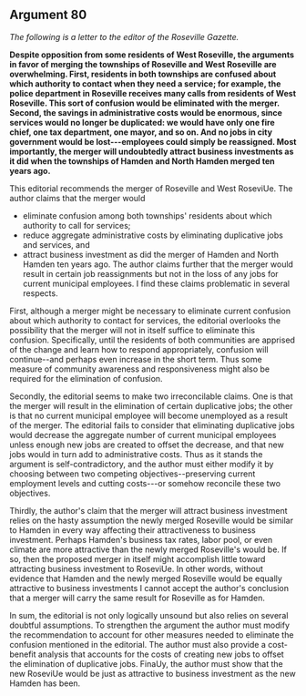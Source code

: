 
Argument 80
---------------------------

*The following is a letter to the editor of the Roseville Gazette.*

**Despite opposition from some residents of West Roseville, the arguments in favor of merging
the townships of Roseville and West Roseville are overwhelming. First, residents in both
townships are confused about which authority to contact when they need a service; for
example, the police department in Roseville receives many calls from residents of West
Roseville. This sort of confusion would be eliminated with the merger. Second, the savings in
administrative costs would be enormous, since services would no longer be duplicated: we
would have only one fire chief, one tax department, one mayor, and so on. And no jobs in city
government would be lost---employees could simply be reassigned. Most importantly, the
merger will undoubtedly attract business investments as it did when the townships of Hamden
and North Hamden merged ten years ago.**


This editorial recommends the merger of Roseville and West RoseviUe. The author claims
that the merger would
* eliminate confusion among both townships' residents about which
authority to call for services;
* reduce aggregate administrative costs by eliminating
duplicative jobs and services, and
* attract business investment as did the merger of
Hamden and North Hamden ten years ago. The author claims further that the merger would
result in certain job reassignments but not in the loss of any jobs for current municipal
employees. I find these claims problematic in several respects.

First, although a merger might be necessary to eliminate current confusion about which
authority to contact for services, the editorial overlooks the possibility that the merger will not in
itself suffice to eliminate this confusion. Specifically, until the residents of both communities are
apprised of the change and learn how to respond appropriately, confusion will continue--and
perhaps even increase in the short term. Thus some measure of community awareness and
responsiveness might also be required for the elimination of confusion.

Secondly, the editorial seems to make two irreconcilable claims. One is that the merger will
result in the elimination of certain duplicative jobs; the other is that no current municipal
employee will become unemployed as a result of the merger. The editorial fails to consider that
eliminating duplicative jobs would decrease the aggregate number of current municipal
employees unless enough new jobs are created to offset the decrease, and that new jobs
would in turn add to administrative costs. Thus as it stands the argument is self-contradictory,
and the author must either modify it by choosing between two competing
objectives--preserving current employment levels and cutting costs---or somehow reconcile
these two objectives.

Thirdly, the author's claim that the merger will attract business investment relies on the hasty
assumption the newly merged Roseville would be similar to Hamden in every way affecting
their attractiveness to business investment. Perhaps Hamden's business tax rates, labor pool,
or even climate are more attractive than the newly merged Roseville's would be. If so, then the
proposed merger in itself might accomplish little toward attracting business investment to
RoseviUe. In other words, without evidence that Hamden and the newly merged Roseville
would be equally attractive to business investments I cannot accept the author's conclusion
that a merger will carry the same result for Roseville as for Hamden.

In sum, the editorial is not only logically unsound but also relies on several doubtful
assumptions. To strengthen the argument the author must modify the recommendation to
account for other measures needed to eliminate the confusion mentioned in the editorial. The
author must also provide a cost-benefit analysis that accounts for the costs of creating new
jobs to offset the elimination of duplicative jobs. FinaUy, the author must show that the new
RoseviUe would be just as attractive to business investment as the new Hamden has been.

